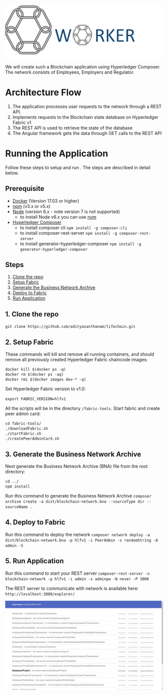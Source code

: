 
![Worker](https://raw.githubusercontent.com/adityasanthanam/lifechain/master/images/logo.png)


We will create such a Blockchain application using Hyperledger Composer. The network consists of Employees, Employers and Regulator. 

# Architecture Flow


1. The application processes user requests to the network through a REST API.
2. Implements requests to the Blockchain state database on Hyperledger Fabric v1
3. The REST API is used to retrieve the state of the database
4. The Angular framework gets the data through GET calls to the REST API



# Running the Application
Follow these steps to setup and run . The steps are described in detail below.

## Prerequisite
- [Docker](https://www.docker.com/) (Version 17.03 or higher)
- [npm](https://www.npmjs.com/)  (v3.x or v5.x)
- [Node](https://nodejs.org/en/) (version 6.x - note version 7 is not supported)
  * to install Node v6.x you can use [nvm](https://davidwalsh.name/nvm)
- [Hyperledger Composer](https://hyperledger.github.io/composer/installing/development-tools.html)
  * to install composer cli
    `npm install -g composer-cli`
  * to install composer-rest-server
    `npm install -g composer-rest-server`
  * to install generator-hyperledger-composer
    `npm install -g generator-hyperledger-composer`

## Steps
1. [Clone the repo](#1-clone-the-repo)
2. [Setup Fabric](#2-setup-fabric)
3. [Generate the Business Network Archive](#3-generate-the-business-network-archive)
4. [Deploy to Fabric](#4-deploy-to-fabric)
5. [Run Application](#5-run-application)


## 1. Clone the repo

`git clone https://github.com/adityasanthanam/lifechain.git`

## 2. Setup Fabric

These commands will kill and remove all running containers, and should remove all previously created Hyperledger Fabric chaincode images:

```none
docker kill $(docker ps -q)
docker rm $(docker ps -aq)
docker rmi $(docker images dev-* -q)
```

Set Hyperledger Fabric version to v1.0:

`export FABRIC_VERSION=hlfv1`

All the scripts will be in the directory `/fabric-tools`.  Start fabric and create peer admin card:

```
cd fabric-tools/
./downloadFabric.sh
./startFabric.sh
./createPeerAdminCard.sh
```

## 3. Generate the Business Network Archive

Next generate the Business Network Archive (BNA) file from the root directory:

```
cd ../
npm install
```

Run this command to generate the Business Network Archive `composer archive create -a dist/blockchain-network.bna --sourceType dir --sourceName .`


## 4. Deploy to Fabric

Run this command to deploy the network `composer network deploy -a dist/blockchain-network.bna -p hlfv1 -i PeerAdmin -s randomString -A admin -S`

## 5. Run Application

Run this command to start your REST server `composer-rest-server -n blockchain-network -p hlfv1 -i admin -s adminpw -N never -P 3000`


The REST server to communicate with network is available here:
`http://localhost:3000/explorer/`

![REST API](https://raw.githubusercontent.com/adityasanthanam/lifechain/master/images/REST_API.png)
